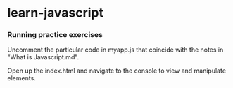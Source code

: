 # learn-javascript

### Running practice exercises

Uncomment the particular code in myapp.js that coincide with the notes in "What is Javascript.md".


Open up the index.html and navigate to the console to view and manipulate elements.
